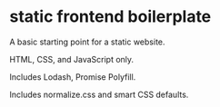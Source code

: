 # static frontend boilerplate

A basic starting point for a static website.

HTML, CSS, and JavaScript only.

Includes Lodash, Promise Polyfill.

Includes normalize.css and smart CSS defaults.